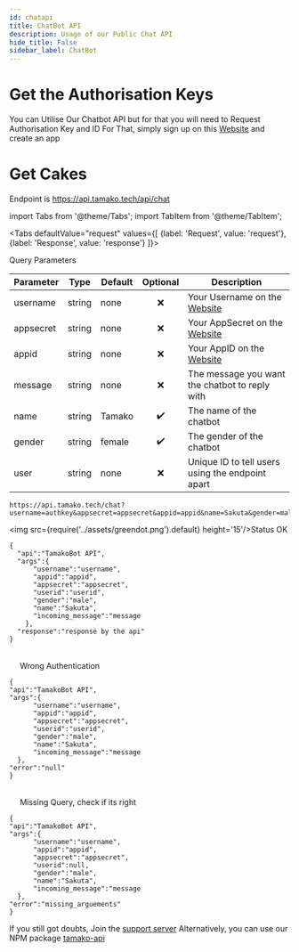 ```yaml
---
id: chatapi
title: ChatBot API
description: Usage of our Public Chat API
hide_title: False
sidebar_label: ChatBot
---
```


# Get the Authorisation Keys
You can Utilise Our Chatbot API but for that you will need to Request Authorisation Key and ID
For That, simply sign up on this [Website](https://appcenter.theskyfallen.com/) and create an app

# Get Cakes

Endpoint is
https://api.tamako.tech/api/chat

import Tabs from '@theme/Tabs';
import TabItem from '@theme/TabItem';

<Tabs
  defaultValue="request"
  values={[
    {label: 'Request', value: 'request'},
    {label: 'Response', value: 'response'}
  ]}>
  <TabItem value="request">

  Query Parameters

  | Parameter | Type | Default | Optional | Description |
  | - | - | - | :-: | - |
  | username | string | none | ❌ | Your Username on the [Website](https://appcenter.theskyfallen.com/)
  | appsecret | string | none | ❌ | Your AppSecret on the [Website](https://appcenter.theskyfallen.com/)
  | appid | string | none | ❌ | Your AppID on the [Website](https://appcenter.theskyfallen.com/)
  | message | string | none | ❌ | The message you want the chatbot to reply with 
  | name | string | Tamako | ✔️ | The name of the chatbot
  | gender | string | female | ✔️ | The gender of the chatbot
  | user | string | none | ❌ | Unique ID to tell users using the endpoint apart


  </TabItem>

  <TabItem value="response">

  ```
  https://api.tamako.tech/chat?username=authkey&appsecret=appsecret&appid=appid&name=Sakuta&gender=male&user=userid&message=message
  ```

  <img src={require('../assets/greendot.png').default} height='15'/>Status OK

```
{
  "api":"TamakoBot API",
  "args":{
      "username":"username",
      "appid":"appid",
      "appsecret":"appsecret",
      "userid":"userid",
      "gender":"male",
      "name":"Sakuta",
      "incoming_message":"message
    },
  "response":"response by the api"
}
```

<br/>
<img src={require('../assets/reddot.png').default} height='15'/> Wrong Authentication

```title="  https://api.tamako.tech/chat?username=authkey&appsecret=appsecret&appid=appid&name=Sakuta&gender=male&user=userid&message=message"
{
"api":"TamakoBot API",
"args":{
      "username":"username",
      "appid":"appid",
      "appsecret":"appsecret",
      "userid":"userid",
      "gender":"male",
      "name":"Sakuta",
      "incoming_message":"message
  },
"error":"null"
}
```
<br/>
<img src={require('../assets/reddot.png').default} height='15'/> Missing Query, check if its right

```
{
"api":"TamakoBot API",
"args":{
      "username":"username",
      "appid":"appid",
      "appsecret":"appsecret",
      "userid":null,
      "gender":"male",
      "name":"Sakuta",
      "incoming_message":"message
  },
"error":"missing_arguements"
}
```
  </TabItem>
</Tabs>

If you still got doubts, Join the [support server](https://support.tamako.tech/)
Alternatively, you can use our NPM package [tamako-api](https://www.npmjs.com/package/tamako-api)
